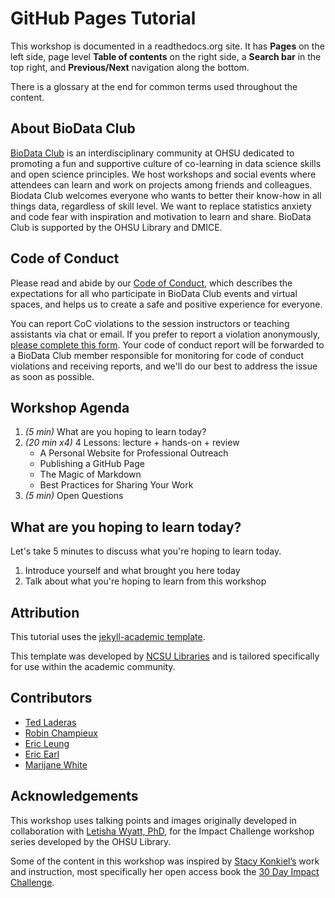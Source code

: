# GitHub Pages Tutorial

This workshop is documented in a readthedocs.org site.  It has **Pages** on the left side, page level **Table of contents** on the right side, a **Search bar** in the top right, and **Previous/Next** navigation along the bottom.

There is a glossary at the end for common terms used throughout the content.

## About BioData Club
[BioData Club](https://biodata-club.github.io/) is an interdisciplinary community at OHSU dedicated to promoting a fun and supportive culture of co-learning in data science skills and open science principles. We host workshops and social events where attendees can learn and work on projects among friends and colleagues. Biodata Club welcomes everyone who wants to better their know-how in all things data, regardless of skill level. We want to replace statistics anxiety and code fear with inspiration and motivation to learn and share. BioData Club is supported by the OHSU Library and DMICE.
## Code of Conduct
Please read and abide by our [Code of Conduct](https://biodata-club.github.io/code_of_conduct/), which describes the expectations for all who participate in BioData Club events and virtual spaces, and helps us to create a safe and positive experience for everyone.

You can report CoC violations to the session instructors or teaching assistants via chat or email.  If you prefer to report a violation anonymously, [please complete this form](https://ohsu.ca1.qualtrics.com/jfe/form/SV_8joYAQSpzU6kwuN).  Your code of conduct report will be forwarded to a BioData Club member responsible for monitoring for code of conduct violations and receiving reports, and we'll do our best to address the issue as soon as possible.
 
## Workshop Agenda

1. *(5 min)* What are you hoping to learn today?
1. *(20 min x4)* 4 Lessons: lecture + hands-on + review
    - A Personal Website for Professional Outreach
    - Publishing a GitHub Page
    - The Magic of Markdown
    - Best Practices for Sharing Your Work
1. *(5 min)* Open Questions

## What are you hoping to learn today?

Let's take 5 minutes to discuss what you're hoping to learn today.

1. Introduce yourself and what brought you here today
1. Talk about what you're hoping to learn from this workshop

## Attribution

This tutorial uses the [jekyll-academic template](https://github.com/NCSU-Libraries/jekyll-academic).

This template was developed by [NCSU Libraries](https://www.lib.ncsu.edu/) and is tailored specifically for use within the academic community.

## Contributors

- [Ted Laderas](mailto:laderast@ohsu.edu)
- [Robin Champieux](mailto:champieu@ohsu.edu)
- [Eric Leung](mailto:leunge@ohsu.edu)
- [Eric Earl](mailto:earl@ohsu.edu)
- [Marijane White](mailto:whimar@ohsu.edu)

## Acknowledgements

This workshop uses talking points and images originally developed in collaboration with [Letisha Wyatt, PhD](https://www.letisharwyatt.com), for the Impact Challenge workshop series developed by the OHSU Library.

Some of the content in this workshop was inspired by [Stacy Konkiel’s]( https://stacykonkiel.org/) work and instruction, most specifically her open access book the [30 Day Impact Challenge]( http://blog.impactstory.org/research-impact-challenge-ebook/). 
